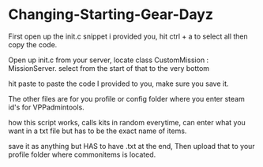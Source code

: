 # Changing-Starting-Gear-Dayz

First open up the init.c snippet i provided you, hit ctrl + a to select all then copy the code.

Open up init.c from your server, locate class CustomMission : MissionServer. select from the start of that to the very bottom

hit paste to paste the code I provided to you, make sure you save it. 

The other files are for you profile or config folder where you enter steam id's for VPPadmintools.

how this script works, calls kits in random everytime, can enter what you want in a txt file but has to be the exact name of items.

save it as anything but HAS to have .txt at the end, Then upload that to your profile folder where commonitems is located.
